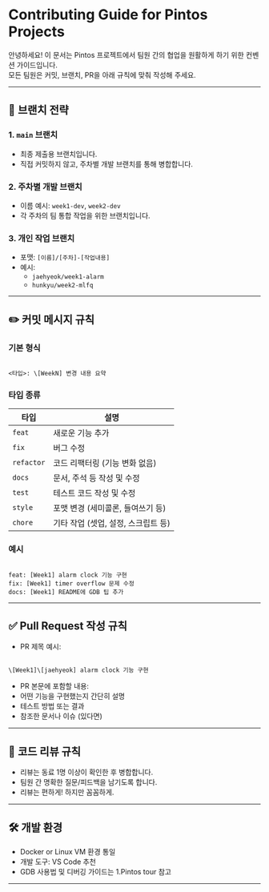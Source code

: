 # Contributing Guide for Pintos Projects

안녕하세요! 이 문서는 Pintos 프로젝트에서 팀원 간의 협업을 원활하게 하기 위한 컨벤션 가이드입니다.  
모든 팀원은 커밋, 브랜치, PR을 아래 규칙에 맞춰 작성해 주세요.

---

## 📌 브랜치 전략

### 1. `main` 브랜치
- 최종 제출용 브랜치입니다.  
- 직접 커밋하지 않고, 주차별 개발 브랜치를 통해 병합합니다.

### 2. 주차별 개발 브랜치
- 이름 예시: `week1-dev`, `week2-dev`
- 각 주차의 팀 통합 작업을 위한 브랜치입니다.

### 3. 개인 작업 브랜치
- 포맷: `[이름]/[주차]-[작업내용]`
- 예시:
  - `jaehyeok/week1-alarm`
  - `hunkyu/week2-mlfq`

---

## ✏️ 커밋 메시지 규칙

### 기본 형식
```

<타입>: \[WeekN] 변경 내용 요약

```

### 타입 종류
| 타입     | 설명                                  |
|----------|---------------------------------------|
| `feat`   | 새로운 기능 추가                      |
| `fix`    | 버그 수정                            |
| `refactor` | 코드 리팩터링 (기능 변화 없음)       |
| `docs`   | 문서, 주석 등 작성 및 수정            |
| `test`   | 테스트 코드 작성 및 수정              |
| `style`  | 포맷 변경 (세미콜론, 들여쓰기 등)     |
| `chore`  | 기타 작업 (셋업, 설정, 스크립트 등)   |

### 예시
```

feat: [Week1] alarm clock 기능 구현
fix: [Week1] timer overflow 문제 수정
docs: [Week1] README에 GDB 팁 추가

```

---

## ✅ Pull Request 작성 규칙

- PR 제목 예시:
```

\[Week1]\[jaehyeok] alarm clock 기능 구현

```

- PR 본문에 포함할 내용:
- 어떤 기능을 구현했는지 간단히 설명
- 테스트 방법 또는 결과
- 참조한 문서나 이슈 (있다면)

---

## 👀 코드 리뷰 규칙

- 리뷰는 동료 1명 이상이 확인한 후 병합합니다.
- 팀원 간 명확한 질문/피드백을 남기도록 합니다.
- 리뷰는 편하게! 하지만 꼼꼼하게.

---

## 🛠 개발 환경

- Docker or Linux VM 환경 통일
- 개발 도구: VS Code 추천
- GDB 사용법 및 디버깅 가이드는 1.Pintos tour 참고

---